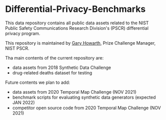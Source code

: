 # Differential-Privacy-Benchmarks 

This data repository contains all public data assets related to the NIST Public Safety Communications Research Division's (PSCR) differential privacy program. 

This repository is maintained by [Gary Howarth](mailto:gary.howarth@nist.gov), Prize Challenge Manager, NIST PSCR.  

Tha main contents of the current repository are: 
- data assets from 2018 Synthetic Data Challenge
- drug-related deaths dataset for testing

Future contents we plan to add: 
- data assets from 2020 Temporal Map Challenge (NOV 2021)
- benchmark scripts for evaluating synthetic data generators (expected JAN 2022)
- competitor open source code from 2020 Temporal Map Challenge (NOV 2021) 

